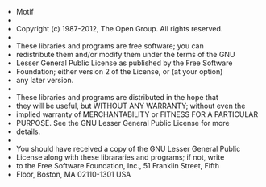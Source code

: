  
 * Motif
 *
 * Copyright (c) 1987-2012, The Open Group. All rights reserved.
 *
 * These libraries and programs are free software; you can
 * redistribute them and/or modify them under the terms of the GNU
 * Lesser General Public License as published by the Free Software
 * Foundation; either version 2 of the License, or (at your option)
 * any later version.
 *
 * These libraries and programs are distributed in the hope that
 * they will be useful, but WITHOUT ANY WARRANTY; without even the
 * implied warranty of MERCHANTABILITY or FITNESS FOR A PARTICULAR
 * PURPOSE. See the GNU Lesser General Public License for more
 * details.
 *
 * You should have received a copy of the GNU Lesser General Public
 * License along with these librararies and programs; if not, write
 * to the Free Software Foundation, Inc., 51 Franklin Street, Fifth
 * Floor, Boston, MA 02110-1301 USA

